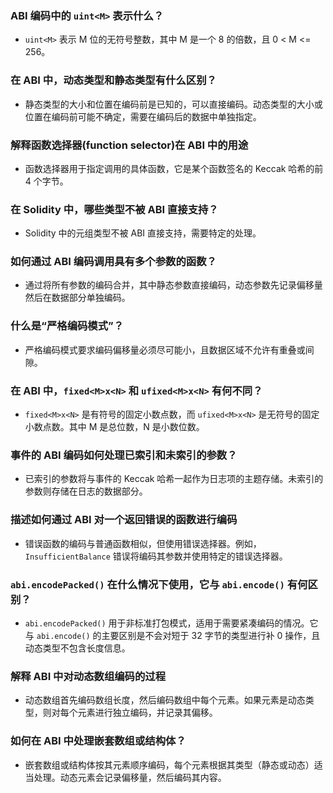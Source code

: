 ### ABI 编码中的 `uint<M>` 表示什么？

- `uint<M>` 表示 M 位的无符号整数，其中 M 是一个 8 的倍数，且 0 < M <= 256。

### 在 ABI 中，动态类型和静态类型有什么区别？

- 静态类型的大小和位置在编码前是已知的，可以直接编码。动态类型的大小或位置在编码前可能不确定，需要在编码后的数据中单独指定。

### 解释函数选择器(function selector)在 ABI 中的用途

- 函数选择器用于指定调用的具体函数，它是某个函数签名的 Keccak 哈希的前 4 个字节。

### 在 Solidity 中，哪些类型不被 ABI 直接支持？

- Solidity 中的元组类型不被 ABI 直接支持，需要特定的处理。

### 如何通过 ABI 编码调用具有多个参数的函数？

- 通过将所有参数的编码合并，其中静态参数直接编码，动态参数先记录偏移量然后在数据部分单独编码。

### 什么是“严格编码模式”？

- 严格编码模式要求编码偏移量必须尽可能小，且数据区域不允许有重叠或间隙。

### 在 ABI 中，`fixed<M>x<N>` 和 `ufixed<M>x<N>` 有何不同？

- `fixed<M>x<N>` 是有符号的固定小数点数，而 `ufixed<M>x<N>` 是无符号的固定小数点数。其中 M 是总位数，N 是小数位数。

### 事件的 ABI 编码如何处理已索引和未索引的参数？

- 已索引的参数将与事件的 Keccak 哈希一起作为日志项的主题存储。未索引的参数则存储在日志的数据部分。

### 描述如何通过 ABI 对一个返回错误的函数进行编码

- 错误函数的编码与普通函数相似，但使用错误选择器。例如，`InsufficientBalance` 错误将编码其参数并使用特定的错误选择器。

### `abi.encodePacked()` 在什么情况下使用，它与 `abi.encode()` 有何区别？

- `abi.encodePacked()` 用于非标准打包模式，适用于需要紧凑编码的情况。它与 `abi.encode()` 的主要区别是不会对短于 32 字节的类型进行补 0 操作，且动态类型不包含长度信息。

### 解释 ABI 中对动态数组编码的过程

- 动态数组首先编码数组长度，然后编码数组中每个元素。如果元素是动态类型，则对每个元素进行独立编码，并记录其偏移。

### 如何在 ABI 中处理嵌套数组或结构体？

- 嵌套数组或结构体按其元素顺序编码，每个元素根据其类型（静态或动态）适当处理。动态元素会记录偏移量，然后编码其内容。
